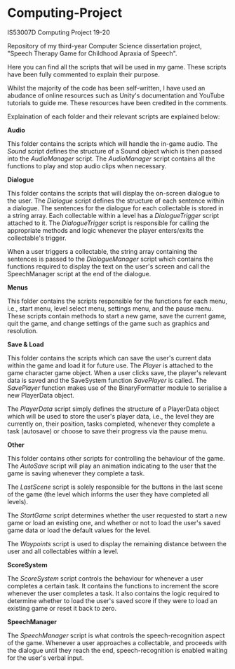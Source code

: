 # Computing-Project
IS53007D Computing Project 19-20

Repository of my third-year Computer Science dissertation project, "Speech Therapy Game for Childhood Apraxia of Speech". 

Here you can find all the scripts that will be used in my game. These scripts have been fully commented to explain their purpose. 

Whilst the majority of the code has been self-written, I have used an abudance of online resources such as Unity's documentation and YouTube tutorials to guide me. These resources have been credited in the comments. 

Explaination of each folder and their relevant scripts are explained below: 

**Audio**

This folder contains the scripts which will handle the in-game audio. The *Sound* script defines the structure of a Sound object which is then passed into the *AudioManager* script. The *AudioManager* script contains all the functions to play and stop audio clips when necessary. 

**Dialogue**

This folder contains the scripts that will display the on-screen dialogue to the user. The *Dialogue* script defines the structure of each sentence within a dialogue. The sentences for the dialogue for each collectable is stored in a string array. Each collectable within a level has a *DialogueTrigger* script attached to it. The *DialogueTrigger* script is responsible for calling the appropriate methods and logic whenever the player enters/exits the collectable's trigger. 

When a user triggers a collectable, the string array containing the sentences is passed to the *DialogueManager* script which contains the functions required to display the text on the user's screen and call the SpeechManager script at the end of the dialogue. 

**Menus**

This folder contains the scripts responsible for the functions for each menu, i.e., start menu, level select menu, settings menu, and the pause menu. These scripts contain methods to start a new game, save the current game, quit the game, and change settings of the game such as graphics and resolution. 

**Save & Load**

This folder contains the scripts which can save the user's current data within the game and load it for future use. The *Player* is attached to the game character game object. When a user clicks save, the player's relevant data is saved and the SaveSystem function *SavePlayer* is called. The *SavePlayer* function makes use of the BinaryFormatter module to serialise a new PlayerData object. 

The *PlayerData* script simply defines the structure of a PlayerData object which will be used to store the user's player data, i.e., the level they are currently on, their position, tasks completed, whenever they complete a task (autosave) or choose to save their progress via the pause menu. 

**Other**

This folder contains other scripts for controlling the behaviour of the game. The *AutoSave* script will play an animation indicating to the user that the game is saving whenever they complete a task.

The *LastScene* script is solely responsible for the buttons in the last scene of the game (the level which informs the user they have completed all levels). 

The *StartGame* script determines whether the user requested to start a new game or load an existing one, and whether or not to load the user's saved game data or load the default values for the level. 

The *Waypoints* script is used to display the remaining distance between the user and all collectables within a level. 

**ScoreSystem**

The *ScoreSystem* script controls the behaviour for whenever a user completes a certain task. It contains the functions to increment the score whenever the user completes a task. It also contains the logic required to determine whether to load the user's saved score if they were to load an existing game or reset it back to zero. 

**SpeechManager**

The *SpeechManager* script is what controls the speech-recognition aspect of the game. Whenever a user approaches a collectable, and proceeds with the dialogue until they reach the end, speech-recognition is enabled waiting for the user's verbal input. 






